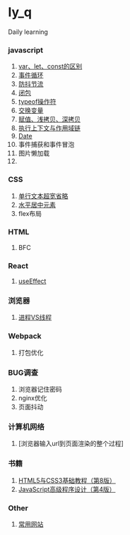 # ly_q
Daily learning

### javascript
1. [var、let、const的区别](doc/javascript/basic/var、let、const的区别.md)
2. [事件循环](doc/javascript/basic/事件循环.md)
3. [防抖节流](doc/javascript/basic/防抖节流.md)
4. [闭包](doc/javascript/basic/闭包.md)
5. [typeof操作符](doc/javascript/basic/typeof操作符.md)
6. [交换变量](doc/javascript/basic/交换变量.md)
7. [赋值、浅拷贝、深拷贝](doc/javascript/basic/赋值、浅拷贝、深拷贝.md)
8. [执行上下文与作用域链](doc/javascript/basic/执行上下文与作用域链.md)
9. [Date](doc/javascript/basic/Date.md)
10. 事件捕获和事件冒泡
11. 图片懒加载
12. 

### CSS
1. [单行文本超宽省略](doc/css/basic/单行文本超宽省略.md)
2. [水平居中元素](doc/css/basic/水平居中元素.md)
3. flex布局

### HTML

1. BFC

### React

1. [useEffect](doc/react/useEffect.md)

### 浏览器

1. [进程VS线程](doc/javascript/basic/进程VS线程.md)

### Webpack

1. 打包优化

### BUG调查

1. 浏览器记住密码
2. nginx优化
3. 页面抖动

### 计算机网络

1. [浏览器输入url到页面渲染的整个过程]

### 书籍

1. [HTML5与CSS3基础教程（第8版）](doc/books/HTML5与CSS3基础教程（第8版）.pdf)
2. [JavaScript高级程序设计（第4版）](doc/books/JavaScript高级程序设计（第4版）.pdf)

### Other

1. [常用网站](doc/other/常用网站.md)
